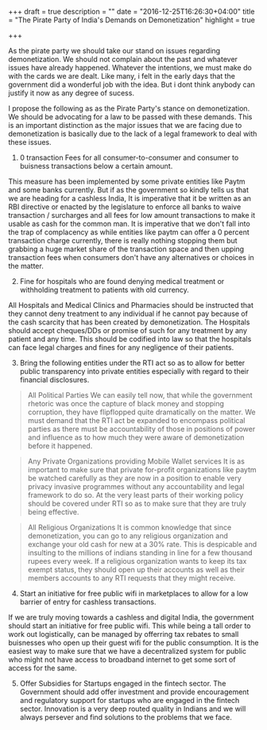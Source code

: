 +++
draft = true
description = ""
date = "2016-12-25T16:26:30+04:00"
title = "The Pirate Party of India's Demands on Demonetization"
highlight = true

+++

As the pirate party we should take our stand on issues regarding demonetization. 
We should not complain about the past and whatever issues have already happened. Whatever the intentions, we must make do with the cards we are dealt.
Like many, i felt in the early days that the government did a wonderful job with the idea. But i dont think anybody can justify it now as any degree of sucess.

I propose the following as as the Pirate Party's stance on demonetization. We should be advocating for a law to be passed with these demands. This is an important distinction as the major issues that we are facing due to demonetization is basically due to the lack of a legal framework to deal with these issues.

1. 0 transaction Fees for all consumer-to-consumer and consumer to buisness transactions below a certain amount.

This measure has been implemented by some private entities like Paytm and some banks currently. But if as the government so kindly tells us that we are heading for a cashless India, It is imperative that it be written as an RBI directive or enacted by the legislature to enforce all banks to waive transaction / surcharges and all fees for low amount transactions to make it usable as cash for the common man.
It is imperative that we don't fall into the trap of complacency as while entities like paytm can offer a 0 percent transaction charge currently, there is really nothing stopping them but grabbing a huge market share of the transaction space and then upping transaction fees when consumers don't have any alternatives or choices in the matter. 

2. Fine for hospitals who are found denying medical treatment or withholding treatment to patients with old currency. 

All Hospitals and Medical Clinics and Pharmacies should be instructed that they cannot deny treatment to any individual if he cannot pay because of the cash scarcity that has been created by demonetization. The Hospitals should accept cheques/DDs or promise of such for any treatment by any patient and any time. This should be codified into law so that the hospitals can face legal charges and fines for any negligence of their patients. 


3. Bring the following entities under the RTI act so as to allow for better public transparency into private entities especially with regard to their financial disclosures.

> All Political Parties
We can easily tell now, that while the government rhetoric was once the capture of black money and stopping corruption, they have flipflopped quite dramatically on the matter.
We must demand that the RTI act be expanded to encompass political parties as there must be accountability of those in positions of power and influence as to how much they were aware of demonetization before it happened.

> Any Private Organizations providing Mobile Wallet services
It is as important to make sure that private for-profit organizations like paytm be watched carefully as they are now in a position to enable very privacy invasive programmes without any accountability and legal framework to do so. At the very least parts of their working policy should be covered under RTI so as to make sure that they are truly being effective.

> All Religious Organizations
It is common knowledge that since demonetization, you can go to any religious organization and exchange your old cash for new at a 30% rate. This is despicable and insulting to the millions of indians standing in line for a few thousand rupees every week. If a religious organization wants to keep its tax exempt status, they should open up their accounts as well as their members accounts to any RTI requests that they might receive. 


4. Start an initiative for free public wifi in marketplaces to allow for a low barrier of entry for cashless transactions.

If we are truly moving towards a cashless and digital India, the government should start an initiative for free public wifi. This while being a tall order to work out logistically, can be managed by offerring tax rebates to small buisnesses who open up their guest wifi for the public consumption. It is the easiest way to make sure that we have a decentralized system for public who might not have access to broadband internet to get some sort of access for the same.

5. Offer Subsidies for Startups engaged in the fintech sector.
The Government should add offer investment and provide encouragement and regulatory support for startups who are engaged in the fintech sector. Innovation is a very deep routed quality in Indians and we will always persever and find solutions to the problems that we face. 


